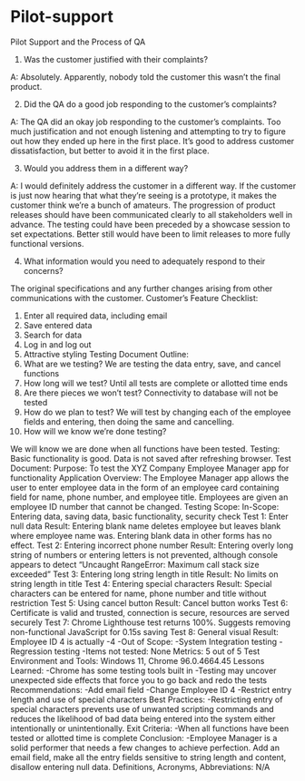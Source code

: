 # Pilot-support

Pilot Support and the Process of QA
1.	Was the customer justified with their complaints?

A: Absolutely. Apparently, nobody told the customer this wasn’t the final product.

2.	Did the QA do a good job responding to the customer’s complaints?

A: The QA did an okay job responding to the customer’s complaints. Too much justification and not enough listening and attempting to try to figure out how they ended up here in the first place. It’s good to address customer dissatisfaction, but better to avoid it in the first place.

3.	Would you address them in a different way?

A: I would definitely address the customer in a different way. If the customer is just now hearing that what they’re seeing is a prototype, it makes the customer think we’re a bunch of amateurs. The progression of product releases should have been communicated clearly to all stakeholders well in advance. The testing could have been preceded by a showcase session to set expectations. Better still would have been to limit releases to more fully functional versions.

4.	What information would you need to adequately respond to their concerns?

The original specifications and any further changes arising from other communications with the customer.
Customer’s Feature Checklist:
1.	Enter all required data, including email
2.	Save entered data
3.	Search for data
4.	Log in and log out
5.	Attractive styling
Testing Document Outline:
1.	What are we testing?
We are testing the data entry, save, and cancel functions
2.	How long will we test?
Until all tests are complete or allotted time ends
3.	Are there pieces we won’t test?
Connectivity to database will not be tested
4.	How do we plan to test?
We will test by changing each of the employee fields and entering, then doing the same and cancelling.
5.	How will we know we’re done testing?

We will know we are done when all functions have been tested.
Testing:
	Basic functionality is good. Data is not saved after refreshing browser.
Test Document:
Purpose: To test the XYZ Company Employee Manager app for functionality
Application Overview: The Employee Manager app allows the user to enter employee data in the form of an employee card containing field for name, phone number, and employee title. Employees are given an employee ID number that cannot be changed.
Testing Scope:
	In-Scope: 
Entering data, saving data, basic functionality, security check
Test 1: Enter null data 
Result: Entering blank name deletes employee but leaves blank where employee name was. Entering blank data in other forms has no effect. 
Test 2: Entering incorrect phone number
Result: Entering overly long string of numbers or entering letters is not prevented, although console appears to detect “Uncaught RangeError: Maximum call stack size exceeded”
Test 3: Entering long string length in title
Result: No limits on string length in title
Test 4: Entering special characters
Result: Special characters can be entered for name, phone number and title without restriction
Test 5: Using cancel button
Result: Cancel button works
Test 6: Certificate is valid and trusted, connection is secure, resources are served securely
Test 7: Chrome Lighthouse test returns 100%. Suggests removing non-functional JavaScript for 0.15s saving
Test 8: General visual
Result: Employee ID 4 is actually -4
	-Out of Scope:
		-System Integration testing
		-Regression testing
	-Items not tested: None	
Metrics: 5 out of 5 
Test Environment and Tools: Windows 11, Chrome 96.0.4664.45
Lessons Learned:
	-Chrome has some testing tools built in
	-Testing may uncover unexpected side effects that force you to go back and redo the tests
Recommendations:
	-Add email field
	-Change Employee ID 4
	-Restrict entry length and use of special characters
Best Practices:
	-Restricting entry of special characters prevents use of unwanted scripting commands and reduces the likelihood of bad data being entered into the system either intentionally or unintentionally.
Exit Criteria: 
	-When all functions have been tested or allotted time is complete
Conclusion:
	-Employee Manager is a solid performer that needs a few changes to achieve perfection. Add an email field, make all the entry fields sensitive to string length and content, disallow entering null data.
Definitions, Acronyms, Abbreviations: N/A


